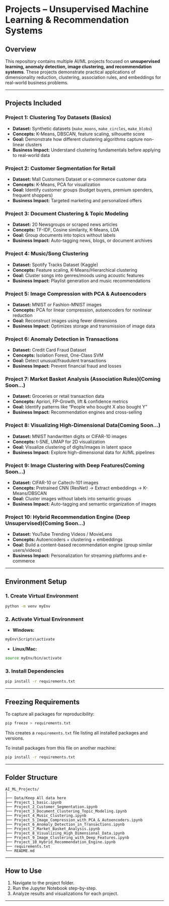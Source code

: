 
# Projects – Unsupervised Machine Learning & Recommendation Systems

## **Overview**

This repository contains multiple AI/ML projects focused on **unsupervised learning, anomaly detection, image clustering, and recommendation systems**. These projects demonstrate practical applications of dimensionality reduction, clustering, association rules, and embeddings for real-world business problems.

---

## **Projects Included**

### **Project 1: Clustering Toy Datasets (Basics)**

* **Dataset:** Synthetic datasets (`make_moons`, `make_circles`, `make_blobs`)
* **Concepts:** K-Means, DBSCAN, feature scaling, silhouette score
* **Goal:** Demonstrate how different clustering algorithms capture non-linear clusters
* **Business Impact:** Understand clustering fundamentals before applying to real-world data

### **Project 2: Customer Segmentation for Retail**

* **Dataset:** Mall Customers Dataset or e-commerce customer data
* **Concepts:** K-Means, PCA for visualization
* **Goal:** Identify customer groups (budget buyers, premium spenders, frequent shoppers)
* **Business Impact:** Targeted marketing and personalized offers

### **Project 3: Document Clustering & Topic Modeling**

* **Dataset:** 20 Newsgroups or scraped news articles
* **Concepts:** TF-IDF, Cosine similarity, K-Means, LDA
* **Goal:** Group documents into topics without labels
* **Business Impact:** Auto-tagging news, blogs, or document archives

### **Project 4: Music/Song Clustering**

* **Dataset:** Spotify Tracks Dataset (Kaggle)
* **Concepts:** Feature scaling, K-Means/Hierarchical clustering
* **Goal:** Cluster songs into genres/moods using acoustic features
* **Business Impact:** Playlist generation and music recommendations

### **Project 5: Image Compression with PCA & Autoencoders**

* **Dataset:** MNIST or Fashion-MNIST images
* **Concepts:** PCA for linear compression, autoencoders for nonlinear reduction
* **Goal:** Reconstruct images using fewer dimensions
* **Business Impact:** Optimizes storage and transmission of image data

### **Project 6: Anomaly Detection in Transactions**

* **Dataset:** Credit Card Fraud Dataset
* **Concepts:** Isolation Forest, One-Class SVM
* **Goal:** Detect unusual/fraudulent transactions
* **Business Impact:** Prevent financial fraud and losses

### **Project 7: Market Basket Analysis (Association Rules)**(Coming Soon...)

* **Dataset:** Groceries or retail transaction data
* **Concepts:** Apriori, FP-Growth, lift & confidence metrics
* **Goal:** Identify patterns like “People who bought X also bought Y”
* **Business Impact:** Recommendation engines and cross-selling

### **Project 8: Visualizing High-Dimensional Data**(Coming Soon...)

* **Dataset:** MNIST handwritten digits or CIFAR-10 images
* **Concepts:** t-SNE, UMAP for 2D visualization
* **Goal:** Visualize clustering of digits/images in latent space
* **Business Impact:** Explore high-dimensional data for AI/ML pipelines

### **Project 9: Image Clustering with Deep Features**(Coming Soon...)

* **Dataset:** CIFAR-10 or Caltech-101 images
* **Concepts:** Pretrained CNN (ResNet) → Extract embeddings → K-Means/DBSCAN
* **Goal:** Cluster images without labels into semantic groups
* **Business Impact:** Auto-tagging and semantic organization of images

### **Project 10: Hybrid Recommendation Engine (Deep Unsupervised)**(Coming Soon...)

* **Dataset:** YouTube Trending Videos / MovieLens
* **Concepts:** Autoencoders + clustering + embeddings
* **Goal:** Build a content-based recommendation engine (group similar users/videos)
* **Business Impact:** Personalization for streaming platforms and e-commerce
---

## **Environment Setup**

### **1. Create Virtual Environment**

```bash
python -m venv myEnv
```

### **2. Activate Virtual Environment**

* **Windows:**

```bash
myEnv\Scripts\activate
```

* **Linux/Mac:**

```bash
source myEnv/bin/activate
```

### **3. Install Dependencies**

```bash
pip install -r requirements.txt
```

---

## **Freezing Requirements**

To capture all packages for reproducibility:

```bash
pip freeze > requirements.txt
```

This creates a `requirements.txt` file listing all installed packages and versions.

To install packages from this file on another machine:

```bash
pip install -r requirements.txt
```

---

## **Folder Structure**

```
AI_ML_Projects/
│
├── Data/Keep All data here
├── Project_1_basic.ipynb
├── Project_2_Customer_Segmentation.ipynb
├── Project_3_Document_Clustering_Topic_Modeling.ipynb
├── Project_4_Music_Clustering.ipynb
├── Project_5_Image_Compression_with_PCA_&_Autoencoders.ipynb
├── Project_6_Anomaly_Detection_in_Transactions.ipynb
├── Project_7_Market_Basket_Analysis.ipynb
├── Project_8_Visualizing_High_Dimensional_Data.ipynb
├── Project_9_Image_Clustering_with_Deep_Features.ipynb
├── Project_10_Hybrid_Recommendation_Engine.ipynb
├── requirements.txt
└── README.md
```

---

## **How to Use**

1. Navigate to the project folder.
2. Run the Jupyter Notebook step-by-step.
3. Analyze results and visualizations for each project.

---
